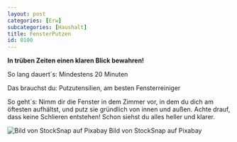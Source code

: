 ```yaml
---
layout: post
categories: [Erw]
subcategories: [Haushalt]
title: FensterPutzen
id: 0100
---
```

**In trüben Zeiten einen klaren Blick bewahren!** 

So lang dauert´s: Mindestens 20 Minuten

Das brauchst du: Putzutensilien, am besten Fensterreiniger

So geht´s: Nimm dir die Fenster in dem Zimmer vor, in dem du dich am öftesten aufhältst, und putz sie gründlich von innen und außen. Achte drauf, dass keine Schlieren entstehen! Schon siehst du alles heller und klarer.

![Bild von StockSnap auf Pixabay](https://cdn.pixabay.com/photo/2017/08/01/09/34/white-2563976_1280.jpg)
Bild von StockSnap auf Pixabay
